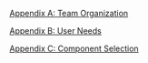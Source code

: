 [Appendix A: Team Organization](TeamOrgAppend/TeamOrgSources.md)

[Appendix B: User Needs](UserNeedsAppend/USASources.md)

[Appendix C: Component Selection](ComponentSelection.md)
